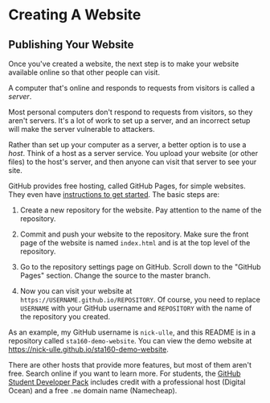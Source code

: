 
# Creating A Website

## Publishing Your Website

Once you've created a website, the next step is to make your website available
online so that other people can visit.

A computer that's online and responds to requests from visitors is called a
_server_.

Most personal computers don't respond to requests from visitors, so they aren't
servers. It's a lot of work to set up a server, and an incorrect setup will
make the server vulnerable to attackers.

Rather than set up your computer as a server, a better option is to use a
_host_. Think of a host as a server service. You upload your website (or other
files) to the host's server, and then anyone can visit that server to see your
site.

GitHub provides free hosting, called GitHub Pages, for simple websites. They
even have [instructions to get started][gh-pages]. The basic steps are:

1.  Create a new repository for the website. Pay attention to the name of the
    repository.

2.  Commit and push your website to the repository. Make sure the front page of
    the website is named `index.html` and is at the top level of the
    repository.

3.  Go to the repository settings page on GitHub. Scroll down to the "GitHub
    Pages" section. Change the source to the master branch.

4.  Now you can visit your website at `https://USERNAME.github.io/REPOSITORY`.
    Of course, you need to replace `USERNAME` with your GitHub username and
    `REPOSITORY` with the name of the repository you created.

As an example, my GitHub username is `nick-ulle`, and this README is in a
repository called `sta160-demo-website`. You can view the demo website at
<https://nick-ulle.github.io/sta160-demo-website>.

There are other hosts that provide more features, but most of them aren't free.
Search online if you want to learn more. For students, the [GitHub Student
Developer Pack][gh-student] includes credit with a professional host (Digital
Ocean) and a free `.me` domain name (Namecheap).

[gh-pages]: https://pages.github.com/
[gh-student]: https://education.github.com/pack

